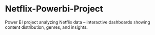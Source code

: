 # Netflix-Powerbi-Project
Power BI project analyzing Netflix data – interactive dashboards showing content distribution, genres, and insights.
